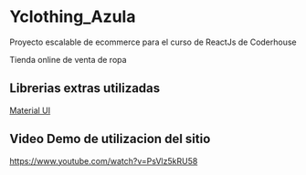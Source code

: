 # Yclothing_Azula
Proyecto escalable de ecommerce para el curso de ReactJs de Coderhouse

Tienda online de venta de ropa

## Librerias extras utilizadas

[Material UI](https://mui.com/)

## Video Demo de utilizacion del sitio

https://www.youtube.com/watch?v=PsVlz5kRU58